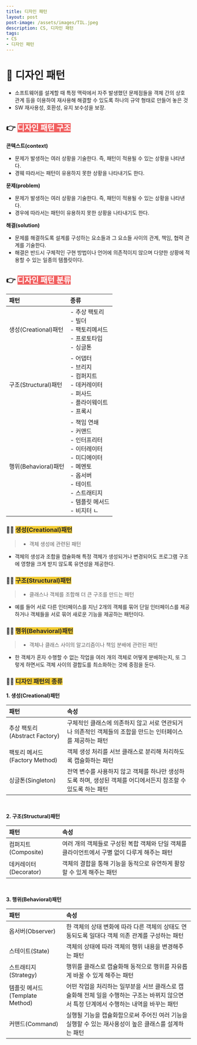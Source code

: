 ```yaml
---
title: 디자인 패턴
layout: post
post-image: /assets/images/TIL.jpeg
description: CS, 디자인 패턴
tags:
- CS
- 디자인 패턴
---
```


# 📖 디자인 패턴
- 소프트웨어를 설계할 때 특정 맥락에서 자주 발생했던 문제점들을 객체 간의 상호 관계 등을 이용하여 재사용해 해결할 수 있도록 하나의 규약 형태로 만들어 놓은 것
- SW 재사용성, 호환성, 유지 보수성을 보장.

## 👉 <span style="background-color:#F15F5F; color:#fff;">디자인 패턴 구조</span>
**콘텍스트(context)**<br>
- 문제가 발생하는 여러 상황을 기술한다. 즉, 패턴이 적용될 수 있는 상황을 나타낸다.
- 경웨 따라서는 패턴이 유용하지 못한 상황을 나타내기도 한다.

**문제(problem)**<br>
- 문제가 발생하는 여러 상황을 기술한다. 즉, 패턴이 적용될 수 있는 상황을 나타낸다.
- 경우에 따라서는 패턴이 유용하지 못한 상황을 나타내기도 한다.

**해결(solution)**<br>
- 문제를 해결하도록 설계를 구성하는 요소들과 그 요소들 사이의 관계, 책임, 협력 관계를 기술한다.
- 해결은 반드시 구체적인 구현 방법이나 언어에 의존적이지 않으며 다양한 상황에 적용할 수 있는 일종의 템플릿이다.

## 👉 <span style="background-color:#F15F5F; color:#fff;">디자인 패턴 분류</span>

| 패턴 | 종류 |
|:----------|:----------|
| 생성(Creational)패턴 | - 추상 팩토리<br> - 빌더<br> - 팩토리메서드 <br> - 프로토타입 <br> - 싱글톤|
| 구조(Structural)패턴 | - 어댑터<br> - 브리지<br> - 컴퍼지트 <br> - 데커레이터<br> - 퍼사드<br> - 플라이웨이트<br> - 프록시 |
| 행위(Behavioral)패턴 | - 책임 연쇄 <br> - 커맨드<br> - 인터프리터<br> - 이터레이터<br> - 미디에이터<br> - 메멘토<br> - 옵서버<br> - 테이트<br> - 스트래티지<br> - 템플릿 메서드<br> - 비지터 ㄴ| 


### 💁‍♀️ <span style="background-color:#F2CB31; color:#2c2c2c;">생성(Creational)패턴</span>
> - 객체 생성에 관련된 패턴
- 객체의 생성과 조합을 캡슐화해 특정 객체가 생성되거나 변경되어도 프로그램 구조에 영향을 크게 받지 않도록 유연성을 제공한다.
<!-- - **width를 따로 선언한 경우**, 남은 공간은 margin이 채워짐<br>(영역을 침범 당하지 않기 위해서)
- block의 경우 width, height, padding, border, margin을 모두 사용할 수 있다.
- block type을 **가운데 정렬하는 방법 : margin : 0 auto** 👉 margin top과 bottom은 0을 주고 right와 left는 auto (남는 px를 자동으로 채움)를 준다는 것이다. *별도로 margin left : auto;만 주면 block은 오른쪽 정렬이 된다.* -->

<!-- #### ✍️ 예시) 부모의 width가 1000px이라고 가정 후, 자식 width를 600px로 지정하면 남은 400px이 자동적으로 margin으로 채워진다. -->

### 💁‍♀️  <span style="background-color:#F2CB31; color:#2c2c2c;">구조(Structural)패턴</span>
> - 클래스나 객체를 조합해 더 큰 구조를 만드는 패턴
- 예를 들어 서로 다른 인터페이스를 지닌 2개의 객체를 묶어 단일 인터페이스를 제공하거나 객체들을 서로 묶어 새로운 기능을 제공하는 패턴이다.

### 💁‍♀️  <span style="background-color:#F2CB31; color:#2c2c2c;">행위(Behavioral)패턴</span>
> - 객체나 클래스 사이의 알고리즘이나 책임 분배에 관련된 패턴
- 한 객체가 혼자 수행할 수 없는 작업을 여러 개의 객체로 어떻게 분배하는지, 또 그렇게 하면서도 객체 사이의 결합도를 최소화하는 것에 중점을 둔다.


### 💁‍♀️  <span style="background-color:#F2CB31; color:#2c2c2c;">디자인 패턴의 종류 </span>
**1. 생성(Creational)패턴**<br>

| 패턴 | 속성 | 
|:----------|:----------|
| 추상 팩토리(Abstract Factory) | 구체적인 클래스에 의존하지 않고 서로 연관되거나 의존적인 객체들의 조합을 만드는 인터페이스를 제공하는 패턴 |
| 팩토리 메서드(Factory Method) | 객체 생성 처리를 서브 클래스로 분리해 처리하도록 캡슐화하는 패턴 |
| 싱글톤(Singleton) | 전역 변수를 사용하지 않고 객체를 하나만 생성하도록 하며, 생성된 객체를 어디에서든지 참조할 수 있도록 하는 패턴 |

<br>

**2. 구조(Structural)패턴**<br>

| 패턴 | 속성 | 
|:----------|:----------|
| 컴퍼지트(Composite) | 여러 개의 객체들로 구성된 복합 객체와 단일 객체를 클라이언트에서 구별 없이 다루게 해주는 패턴 |
| 데커레이터(Decorator) | 객체의 결합을 통해 기능을 동적으로 유연하게 활장할 수 있게 해주는 패턴 |

<br>

**3. 행위(Behavioral)패턴**<br>

| 패턴 | 속성 | 
|:----------|:----------|
| 옵서버(Observer) | 한 객체의 상태 변화에 따라 다른 객체의 상태도 연동되도록 일대다 객체 의존 관계를 구성하는 패턴 |
| 스테이트(State) | 객체의 상태에 따라 객체의 행위 내용을 변경해주는 패턴 |
| 스트래티지(Strategy) | 행위를 클래스로 캡슐화해 동적으로 행위를 자유롭게 바꿀 수 있게 해주는 패턴 |
| 템플릿 메서드(Template Method) | 어떤 작업을 처리하는 일부분을 서브 클래스로 캡슐화해 전체 일을 수행하는 구조는 바뀌지 않으면서 특정 단계에서 수행하는 내역을 바꾸는 패턴 |
| 커맨드(Command) | 실행될 기능을 캡슐화함으로써 주어진 여러 기능을 실행할 수 있는 재사용성이 높은 클래스를 설계하는 패턴 |

<br>

<!-- ## 👉 <span style="background-color:#F15F5F; color:#fff;">객체지향개발(OOP) 개념 정리</span>

객체지향개발(Object Oriented Programming)의 특성은 크게 **추상화, 캡슐화, 상속성, 다향성**이 있다.

### 💁‍♀️  <span style="background-color:#F2CB31; color:#2c2c2c;">1) 추상화 </span>
> - 공통의 속성이나 기능을 묶어 이름을 붙이는 것
- 객체 지향적 관점에서 클래스를 정의하는 것을 바로 추상화라고 정의 내릴 수 있겠다.
- 좀 더 살펴보면 물고기, 사자, 토끼, 뱀이 있을때 우리는 이것들을 각각의 객체라 하며 이 객체들을 하나로 묶으려 할때, <br>
만약 동물 또는 생물이라는 어떤 추상적인 객체로 크게 정의한다고 하자. 이때 동물 또는 생물이라고 묶는 것을 추상화라고 한다.

### 💁‍♀️  <span style="background-color:#F2CB31; color:#2c2c2c;">2) 캡슐화 </span>
> - 데이터 구조와 데이터를 다루는 방법들을 결합 시켜 묶는 것. 다시 한번 말하자면 별수와 함수를 하나로 묶는것을 말한다.
- 하지만 무작정 한대 묶으면 되는 것이 아니라 **객체가 맡은 역할을 수행하기 위한 하나의 목적을 한데 묶는다**고 생각해야한다. 이것이 은닉화라고 한다.
- 또한 데이터를 절대로 외부에서 직접 접근을 하면 안되고 오로지 함수를 통해서만 접근해야하는데 이를 가능하게 해주는 것이 바로 캡슐화이다.
- 따라서 캡슐화에 성공하면 당연히 은닉화도 자연스럽게 효력이 나타난다.

<pre>
    public String test () {
        string aa = "aaa";
    }
</pre>

### 💁‍♀️  <span style="background-color:#F2CB31; color:#2c2c2c;">3) 상속성, 재사용(Inheritance) </span>
> - 상위 개념의 특징을 하위 개념이 물려받는 것
- 객체지향의 하이라이트 부분이라고 생각한다. 상속이란 개념이 없으면 객체지향이나 절차지향이나 거기서 거기
- 예를 들면, 자동차라는 부모 클래스가 있다. 기름을 먹거나 달리는 기능을 하는 자동차인데, 만약 뚜껑이 열리는 특수한 기능을 추가하고 싶다면 기존의 자동차에서 스포츠카를 생성한다.<br>
그러면 스포츠카는 기름도 먹고 달리면서 지붕뚜껑이 열리는 기능도 갖춘 자동차가 되는 것.

### 💁‍♀️  <span style="background-color:#F2CB31; color:#2c2c2c;">4) 다형성(Polymorphism)</span>
> - 부모클래스에서 물려받은 가상 함수를 자식 클래스 내에서 오버라이딩 되어 사용되는 것
- 예를 들면, mac이라는 운영체제를 사용하고 동기는 window라는 운영체제를 사용한다. cto님이 작업물 commit하세요! 라고 말씀하시면,<br>
나와 동기는 말씀을 듣고 commit을 한다. 이때 cto님은 추상적 객체를 상속받은 모든 객체들에게 명령을 내린것이고 그 직원들 운영체제가 뭐든간에 commit하라는 지시를 내린것이다.<br>
즉, 다형성이 없다면 mac을 사용하는 직원 commit, window를 사용하는 직원 commit이라며 지시를 하나하나 내려야 할 것이다.
 -->
